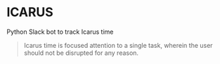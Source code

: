 # ICARUS
Python Slack bot to track Icarus time

> Icarus time is focused attention to a single task, wherein the user should not be disrupted for any reason.
